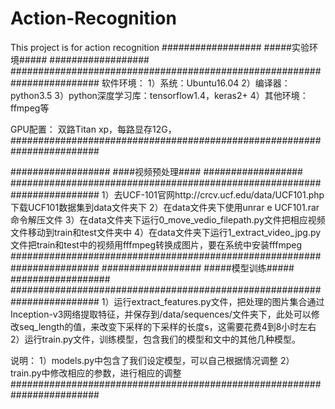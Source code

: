 # Action-Recognition
This project is for action recognition
##################
#####实验环境#####
##################
########################################################################
软件环境：
1）系统：Ubuntu16.04
2）编译器：python3.5
3）python深度学习库：tensorflow1.4，keras2+
4）其他环境：ffmpeg等

GPU配置：
双路Titan xp，每路显存12G，
########################################################################

##################
####视频预处理####
##################
########################################################################
1）去UCF-101官网http://crcv.ucf.edu/data/UCF101.php下载UCF101数据集到data文件夹下
2）在data文件夹下使用unrar e UCF101.rar命令解压文件
3）在data文件夹下运行0_move_vedio_filepath.py文件把相应视频文件移动到train和test文件夹中
4）在data文件夹下运行1_extract_video_jpg.py文件把train和test中的视频用fffmpeg转换成图片，要在系统中安装fffmpeg
########################################################################
##################
#####模型训练#####
##################
########################################################################
1）运行extract_features.py文件，把处理的图片集合通过Inception-v3网络提取特征，并保存到/data/sequences/文件夹下，此处可以修改seq_length的值，来改变下采样的下采样的长度s，这需要花费4到8小时左右
2）运行train.py文件，训练模型，包含我们的模型和文中的其他几种模型。

说明：
1）models.py中包含了我们设定模型，可以自己根据情况调整
2）train.py中修改相应的参数，进行相应的调整
########################################################################
